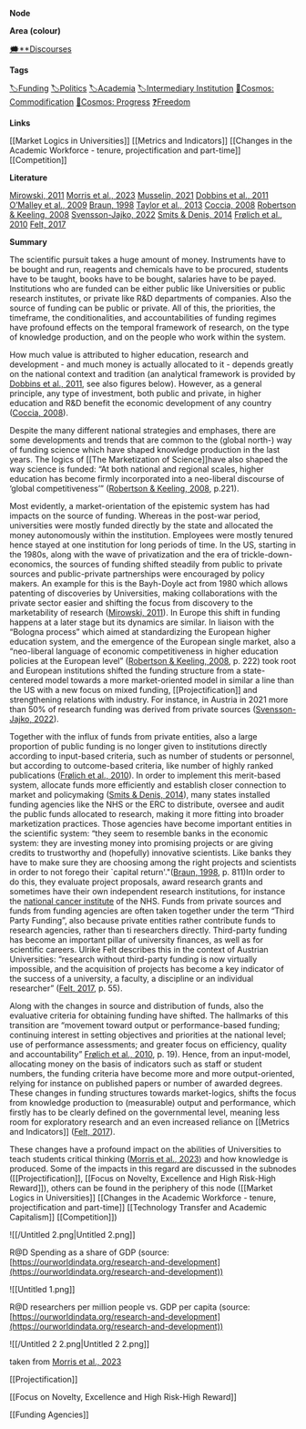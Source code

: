 **Node**

**Area (colour)**

[🗯️**Discourses](https://lean-sphynx-49b.notion.site/b.notion.site/Discourses-ab06ed1436054e5b9bf0c0af92149114?pvs=21)

**Tags**

[🏷️Funding](https://lean-sphynx-49b.notion.site/Funding-9204fb6155bd445a87cabe5b2552ac2d?pvs=21) [🏷️Politics](https://lean-sphynx-49b.notion.site/Politics-9e5263cc233a464398a41fc45c125005?pvs=21) [🏷️Academia](https://lean-sphynx-49b.notion.site/Academia-11bd23c278674ec6843b89f1af801c4d?pvs=21) [🏷️Intermediary Institution](https://lean-sphynx-49b.notion.site/Intermediary-Institution-6677721ce7ac4a85a994f28d7345213d?pvs=21) [🌌Cosmos: Commodification](https://lean-sphynx-49b.notion.site/Cosmos-Commodification-ce1df3cd683e4bc39a4f7348f4df6701?pvs=21) [🌌Cosmos: Progress](https://lean-sphynx-49b.notion.site/Cosmos-Progress-9b264eb6e46c4d039df020e1d9342b9c?pvs=21) [❓Freedom](https://lean-sphynx-49b.notion.site/Freedom-11587210186680bc90dfc92c64aa96cf?pvs=21)

**Links**

[[Market Logics in Universities]] [[Metrics and Indicators]] [[Changes in the Academic Workforce - tenure, projectification and part-time]] [[Competition]]

**Literature**

[Mirowski, 2011](https://lean-sphynx-49b.notion.site/Mirowski-2011-52e3e8247a3a495e8aaa1c878effe839?pvs=21) [Morris et al., 2023](https://lean-sphynx-49b.notion.site/Morris-et-al-2023-dabae5f89ac9487a928b911ad93b985a?pvs=21) [Musselin, 2021](https://lean-sphynx-49b.notion.site/Musselin-2021-e31aaa427044497f8c794ab0930b5a4f?pvs=21) [Dobbins et al., 2011](https://lean-sphynx-49b.notion.site/Dobbins-et-al-2011-4a619b9eeed74cba9898557d50b4d97b?pvs=21) [O’Malley et al., 2009](https://lean-sphynx-49b.notion.site/O-Malley-et-al-2009-268df3e16e2a459ca761bfbca3f0a809?pvs=21) [Braun, 1998](https://lean-sphynx-49b.notion.site/Braun-1998-5ff288d6f7ec47bc9c3fd3cdec8b44ae?pvs=21) [Taylor et al., 2013](https://lean-sphynx-49b.notion.site/Taylor-et-al-2013-7f13d9a80a6e4fc0972779712885a407?pvs=21) [Coccia, 2008](https://lean-sphynx-49b.notion.site/Coccia-2008-6b06c0e776cd41b292989dac3c6beebe?pvs=21) [Robertson & Keeling, 2008](https://lean-sphynx-49b.notion.site/Robertson-Keeling-2008-07aeef7a332e4147bcc115c60179e2a7?pvs=21) [Svensson-Jajko, 2022](https://lean-sphynx-49b.notion.site/Svensson-Jajko-2022-ba002144ff5d45598ba576f473c7ad10?pvs=21) [Smits & Denis, 2014](https://lean-sphynx-49b.notion.site/Smits-Denis-2014-6e38d22ebad343ee9a69ed28998a7708?pvs=21) [Frølich et al., 2010](https://lean-sphynx-49b.notion.site/Fr-lich-et-al-2010-79ba80538d054df98cd9b32ce359187e?pvs=21) [Felt, 2017](https://lean-sphynx-49b.notion.site/Felt-2017-cbcdcb1df1244a3d83f4531b2091d9c3?pvs=21)

  

**Summary**

The scientific pursuit takes a huge amount of money. Instruments have to be bought and run, reagents and chemicals have to be procured, students have to be taught, books have to be bought, salaries have to be payed. Institutions who are funded can be either public like Universities or public research institutes, or private like R&D departments of companies. Also the source of funding can be public or private. All of this, the priorities, the timeframe, the conditionalities, and accountabilities of funding regimes have profound effects on the temporal framework of research, on the type of knowledge production, and on the people who work within the system.

How much value is attributed to higher education, research and development - and much money is actually allocated to it - depends greatly on the national context and tradition (an analytical framework is provided by [Dobbins et al., 2011](https://lean-sphynx-49b.notion.site/Dobbins-et-al-2011-4a619b9eeed74cba9898557d50b4d97b?pvs=21), see also figures below). However, as a general principle, any type of investment, both public and private, in higher education and R&D benefit the economic development of any country ([Coccia, 2008](https://lean-sphynx-49b.notion.site/Coccia-2008-6b06c0e776cd41b292989dac3c6beebe?pvs=21)).

Despite the many different national strategies and emphases, there are some developments and trends that are common to the (global north-) way of funding science which have shaped knowledge production in the last years. The logics of [[The Marketization of Science]]have also shaped the way science is funded: “At both national and regional scales, higher education has become firmly incorporated into a neo-liberal discourse of ‘global competitiveness’” ([Robertson & Keeling, 2008](https://lean-sphynx-49b.notion.site/Robertson-Keeling-2008-07aeef7a332e4147bcc115c60179e2a7?pvs=21), p.221).

Most evidently, a market-orientation of the epistemic system has had impacts on the source of funding. Whereas in the post-war period, universities were mostly funded directly by the state and allocated the money autonomously within the institution. Employees were mostly tenured hence stayed at one institution for long periods of time. In the US, starting in the 1980s, along with the wave of privatization and the era of trickle-down-economics, the sources of funding shifted steadily from public to private sources and public-private partnerships were encouraged by policy makers. An example for this is the Bayh-Doyle act from 1980 which allows patenting of discoveries by Universities, making collaborations with the private sector easier and shifting the focus from discovery to the marketability of research ([Mirowski, 2011](https://lean-sphynx-49b.notion.site/Mirowski-2011-52e3e8247a3a495e8aaa1c878effe839?pvs=21)). In Europe this shift in funding happens at a later stage but its dynamics are similar. In liaison with the “Bologna process” which aimed at standardizing the European higher education system, and the emergence of the European single market, also a “neo-liberal language of economic competitiveness in higher education policies at the European level” ([Robertson & Keeling, 2008](https://lean-sphynx-49b.notion.site/Robertson-Keeling-2008-07aeef7a332e4147bcc115c60179e2a7?pvs=21), p. 222) took root and European institutions shifted the funding structure from a state-centered model towards a more market-oriented model in similar a line than the US with a new focus on mixed funding, [[Projectification]] and strengthening relations with industry. For instance, in Austria in 2021 more than 50% of research funding was derived from private sources ([Svensson-Jajko, 2022](https://lean-sphynx-49b.notion.site/Svensson-Jajko-2022-ba002144ff5d45598ba576f473c7ad10?pvs=21)).

Together with the influx of funds from private entities, also a large proportion of public funding is no longer given to institutions directly according to input-based criteria, such as number of students or personnel, but according to outcome-based criteria, like number of highly ranked publications ([Frølich et al., 2010](https://lean-sphynx-49b.notion.site/Fr-lich-et-al-2010-79ba80538d054df98cd9b32ce359187e?pvs=21)). In order to implement this merit-based system, allocate funds more efficiently and establish closer connection to market and policymaking ([Smits & Denis, 2014](https://lean-sphynx-49b.notion.site/Smits-Denis-2014-6e38d22ebad343ee9a69ed28998a7708?pvs=21)), many states installed funding agencies like the NHS or the ERC to distribute, oversee and audit the public funds allocated to research, making it more fitting into broader marketization practices. Those agencies have become important entities in the scientific system: “they seem to resemble banks in the economic system: they are investing money into promising projects or are giving credits to trustworthy and (hopefully) innovative scientists. Like banks they have to make sure they are choosing among the right projects and scientists in order to not forego their `capital return'."([Braun, 1998](https://lean-sphynx-49b.notion.site/Braun-1998-5ff288d6f7ec47bc9c3fd3cdec8b44ae?pvs=21), p. 811)In order to do this, they evaluate project proposals, award research grants and sometimes have their own independent research institutions, for instance the [national cancer institute](https://www.cancer.gov/) of the NHS. Funds from private sources and funds from funding agencies are often taken together under the term “Third Party Funding”, also because private entities rather contribute funds to research agencies, rather than ti researchers directly. Third-party funding has become an important pillar of university finances, as well as for scientific careers. Ulrike Felt describes this in the context of Austrian Universities: “research without third-party funding is now virtually impossible, and the acquisition of projects has become a key indicator of the success of a university, a faculty, a discipline or an individual researcher” ([Felt, 2017](https://lean-sphynx-49b.notion.site/Felt-2017-cbcdcb1df1244a3d83f4531b2091d9c3?pvs=21), p. 55).

Along with the changes in source and distribution of funds, also the evaluative criteria for obtaining funding have shifted. The hallmarks of this transition are “movement toward output or performance-based funding; continuing interest in setting objectives and priorities at the national level; use of performance assessments; and greater focus on efficiency, quality and accountability” [Frølich et al., 2010](https://lean-sphynx-49b.notion.site/Fr-lich-et-al-2010-79ba80538d054df98cd9b32ce359187e?pvs=21), p. 19). Hence, from an input-model, allocating money on the basis of indicators such as staff or student numbers, the funding criteria have become more and more output-oriented, relying for instance on published papers or number of awarded degrees. These changes in funding structures towards market-logics, shifts the focus from knowledge production to (measurable) output and performance, which firstly has to be clearly defined on the governmental level, meaning less room for exploratory research and an even increased reliance on [[Metrics and Indicators]] ([Felt, 2017](https://lean-sphynx-49b.notion.site/Felt-2017-cbcdcb1df1244a3d83f4531b2091d9c3?pvs=21)).

These changes have a profound impact on the abilities of Universities to teach students critical thinking ([Morris et al., 2023](https://lean-sphynx-49b.notion.site/Morris-et-al-2023-dabae5f89ac9487a928b911ad93b985a?pvs=21)) and how knowledge is produced. Some of the impacts in this regard are discussed in the subnodes ([[Projectification]], [[Focus on Novelty, Excellence and High Risk-High Reward]]), others can be found in the periphery of this node ([[Market Logics in Universities]] [[Changes in the Academic Workforce - tenure, projectification and part-time]] [[Technology Transfer and Academic Capitalism]] [[Competition]])

  

![[/Untitled 2.png|Untitled 2.png]]

R@D Spending as a share of GDP (source:[https://ourworldindata.org/research-and-development](https://ourworldindata.org/research-and-development))

![[Untitled 1.png]]

R@D researchers per million people vs. GDP per capita (source:[https://ourworldindata.org/research-and-development](https://ourworldindata.org/research-and-development))

  

![[/Untitled 2 2.png|Untitled 2 2.png]]

taken from [Morris et al., 2023](https://lean-sphynx-49b.notion.site/Morris-et-al-2023-dabae5f89ac9487a928b911ad93b985a?pvs=21)

  

  

[[Projectification]]

[[Focus on Novelty, Excellence and High Risk-High Reward]]

[[Funding Agencies]]